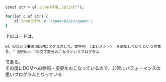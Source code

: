 

```rb
const str = el.innerHTML.split("");

for(let c of str) {
    el.innerHTML = `<span>${c}</span>`;
}
```

上のコードは、  

    el のという要素のDOMにアクセスして、文字列 （エレメント） を追加していくという作業を、" 配列str "の文字数分おこなうというプログラム  

である。  
その度にDOMへの参照・変更をおこなっているので、非常にパフォーマンスの悪いプログラムとなっている



